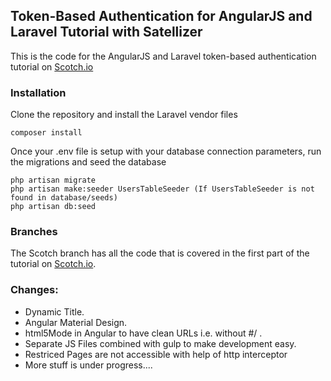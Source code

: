 ## Token-Based Authentication for AngularJS and Laravel Tutorial with Satellizer

This is the code for the AngularJS and Laravel token-based authentication tutorial on [Scotch.io](https://scotch.io/)

### Installation

Clone the repository and install the Laravel vendor files

	composer install

Once your .env file is setup with your database connection parameters, run the migrations and seed the database

	php artisan migrate
	php artisan make:seeder UsersTableSeeder (If UsersTableSeeder is not found in database/seeds)
	php artisan db:seed


### Branches

The Scotch branch has all the code that is covered in the first part of the tutorial on [Scotch.io](https://scotch.io/tutorials/token-based-authentication-for-angularjs-and-laravel-apps).

### Changes:

* Dynamic Title.
* Angular Material Design.
* html5Mode in Angular to have clean URLs i.e. without #/ .
* Separate JS Files combined with gulp to make development easy.
* Restriced Pages are not accessible with help of http interceptor
* More stuff is under progress....
